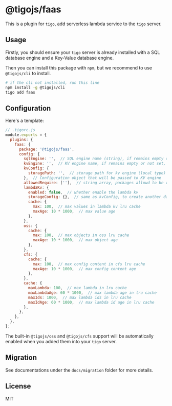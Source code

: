 # @tigojs/faas

This is a plugin for `tigo`, add serverless lambda service to the `tigo` server.

## Usage

Firstly, you should ensure your `tigo` server is already installed with a SQL database engine and a Key-Value database engine.

Then you can install this package with `npm`, but we recommend to use `@tigojs/cli` to install.

```bash
# if the cli not installed, run this line
npm install -g @tigojs/cli
tigo add faas
```

## Configuration

Here's a template:

```javascript
// .tigorc.js
module.exports = {
  plugins: {
    faas: {
      package: '@tigojs/faas',
      config: {
        sqlEngine: '',  // SQL engine name (string), if remains empty or not set, plugin will use the first available one.
        kvEngine: '',  // KV engine name, if remains empty or not set, plugin will use the first available one.
        kvConfig: {
          storagePath: '',  // storage path for kv engine (local type)
        },  // Configuration object that will be passed to KV engine
        allowedRequire: [''],  // string array, packages allowd to be required from external in the lambda
        lambdaKv: {
          enabled: false,  // whether enable the lambda kv
          storageConfig: {},  // same as kvConfig, to create another database instance for lambda kv
          cache: {
            max: 100,  // max values in lambda kv lru cache
            maxAge: 10 * 1000,  // max value age
          },
        },
        oss: {
          cache: {
            max: 100,  // max objects in oss lru cache
            maxAge: 10 * 1000,  // max object age
          },
        },
        cfs: {
          cache: {
            max: 100,  // max config content in cfs lru cache
            maxAge: 10 * 1000,  // max config content age
          },
        },
        cache: {
          maxLambda: 100,  // max lambda in lru cache
          maxLambdaAge: 60 * 1000,  // max lambda age in lru cache
          maxIds: 1000,  // max lambda ids in lru cache
          maxIdAge: 60 * 1000,  // max lambda id age in lru cache
        },
      },
    },
  },
};
```

The built-in `@tigojs/oss` and `@tigojs/cfs` support will be automatically enabled when you added them into your `tigo` server.

## Migration

See documentations under the `docs/migration` folder for more details.

## License

MIT
